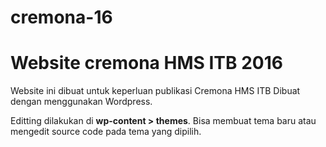# cremona-16
# Website cremona HMS ITB 2016
Website ini dibuat untuk keperluan publikasi Cremona HMS ITB
Dibuat dengan menggunakan Wordpress.

Editting dilakukan di **wp-content > themes**. Bisa membuat tema baru atau mengedit source code pada tema yang dipilih.
